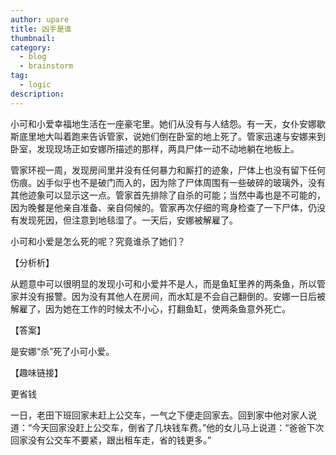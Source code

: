 ```yaml
---
author: upare
title: 凶手是谁
thumbnail:
category:
  - blog
  - brainstorm
tag:
  - logic
description: 
---
```

小可和小爱幸福地生活在一座豪宅里。她们从没有与人结怨。有一天，女仆安娜歇斯底里地大叫着跑来告诉管家，说她们倒在卧室的地上死了。管家迅速与安娜来到卧室，发现现场正如安娜所描述的那样，两具尸体一动不动地躺在地板上。

管家环视一周，发现房间里并没有任何暴力和厮打的迹象，尸体上也没有留下任何伤痕。凶手似乎也不是破门而入的，因为除了尸体周围有一些破碎的玻璃外，没有其他迹象可以显示这一点。管家首先排除了自杀的可能；当然中毒也是不可能的，因为晚餐是他亲自准备、亲自伺候的。管家再次仔细的弯身检查了一下尸体，仍没有发现死因，但注意到地毯湿了。一天后，安娜被解雇了。

小可和小爱是怎么死的呢？究竟谁杀了她们？

【分析析】

从题意中可以很明显的发现小可和小爱并不是人，而是鱼缸里养的两条鱼，所以管家并没有报警。因为没有其他人在房间，而水缸是不会自己翻倒的。安娜一日后被解雇了，因为她在工作的时候太不小心，打翻鱼缸，使两条鱼意外死亡。

【答案】

是安娜“杀”死了小可小爱。

【趣味链接】

更省钱

一日，老田下班回家未赶上公交车，一气之下便走回家去。回到家中他对家人说道：“今天回家没赶上公交车，倒省了几块钱车费。”他的女儿马上说道：“爸爸下次回家没有公交车不要紧，跟出租车走，省的钱更多。”